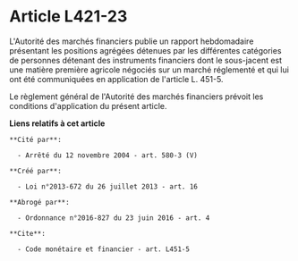 # Article L421-23

L'Autorité des marchés financiers publie un rapport hebdomadaire présentant les positions agrégées détenues par les
différentes catégories de personnes détenant des instruments financiers dont le sous-jacent est une matière première agricole
négociés sur un marché réglementé et qui lui ont été communiquées en application de l'article L. 451-5. 

Le règlement général de l'Autorité des marchés financiers prévoit les conditions d'application du présent article.

**Liens relatifs à cet article**

	**Cité par**:

	  - Arrêté du 12 novembre 2004 - art. 580-3 (V)

	**Créé par**:

	  - Loi n°2013-672 du 26 juillet 2013 - art. 16

	**Abrogé par**:

	  - Ordonnance n°2016-827 du 23 juin 2016 - art. 4

	**Cite**:

	  - Code monétaire et financier - art. L451-5
